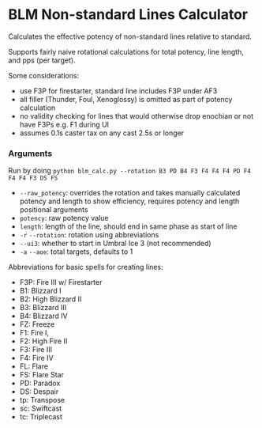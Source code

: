 # BLM Non-standard Lines Calculator

Calculates the effective potency of non-standard lines relative to standard.

Supports fairly naive rotational calculations for total potency, line length, and pps (per target).

Some considerations:

- use F3P for firestarter, standard line includes F3P under AF3
- all filler (Thunder, Foul, Xenoglossy) is omitted as part of potency calculation
- no validity checking for lines that would otherwise drop enochian or not have F3Ps e.g. F1 during UI
- assumes 0.1s caster tax on any cast 2.5s or longer

### Arguments

Run by doing `python blm_calc.py --rotation B3 PD B4 F3 F4 F4 F4 PD F4 F4 F4 F3 DS FS`

- `--raw_potency`: overrides the rotation and takes manually calculated potency and length to show efficiency, requires potency and length positional arguments
- `potency`: raw potency value
- `length`: length of the line, should end in same phase as start of line
- `-r` `--rotation`: rotation using abbreviations
- `--ui3`: whether to start in Umbral Ice 3 (not recommended)
- `-a` `--aoe`: total targets, defaults to 1

Abbreviations for basic spells for creating lines:

- F3P: Fire III w/ Firestarter
- B1: Blizzard I
- B2: High Blizzard II
- B3: Blizzard III 
- B4: Blizzard IV
- FZ: Freeze
- F1: Fire I, 
- F2: High Fire II
- F3: Fire III
- F4: Fire IV
- FL: Flare
- FS: Flare Star
- PD: Paradox
- DS: Despair
- tp: Transpose
- sc: Swiftcast
- tc: Triplecast
